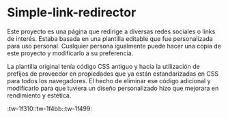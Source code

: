 # Simple-link-redirector

Este proyecto es una página que redirige a diversas redes sociales o links de interés.
Estaba basada en una plantilla editable que fue personalizada para uso personal. Cualquier persona igualmente puede hacer una copia de este proyecto y modificarlo a su preferencia.

La plantilla original tenía código CSS antiguo y hacía la utilización de prefijos de proveedor en propiedades que ya están estandarizadas en CSS para todos los navegadores. El hecho de eliminar ese código adicional y modificarlo para que tuviera un diseño personalizado hizo que mejorara en rendimiento y estética.

:tw-1f310::tw-1f4bb::tw-1f499:
